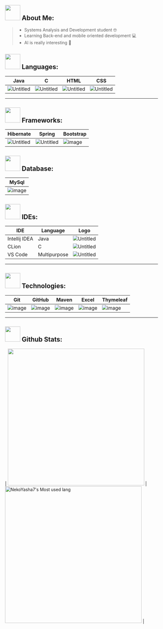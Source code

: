 <h2> <img src="https://media.tenor.com/Q5xwRQjMg8EAAAAj/%E5%93%88%E5%9B%89-hello.gif" width="50" height="50" />
 About Me: </h2> 

 > - Systems Analysis and Development student 🤓
 > - Learning Back-end and mobile oriented development 💻
 > - AI is really interesting 💎
 
<h2> <img src="https://media.tenor.com/I3RjM4xQO0kAAAAj/monitors-typing.gif" width="50" height="50" />
Languages: </h2> 

<!-- Languages -->
| Java     | C                | HTML            | CSS |
|----------|------------------|-----------------|-----|
|![Untitled](https://user-images.githubusercontent.com/123518676/229588472-03dd7dfe-2afb-4df9-b8b3-d76a18093a99.png)|![Untitled](https://user-images.githubusercontent.com/123518676/229588775-05519c76-cdeb-41e7-9815-0f02197960c6.png)|![Untitled](https://user-images.githubusercontent.com/123518676/229589039-58bf6961-9a9b-44bb-9cb6-a6f61a9961fb.png)|![Untitled](https://user-images.githubusercontent.com/123518676/229589423-2abc5942-a359-4bc5-9922-64edc7395c53.png)|
<hr>

<h2> <img src="https://media.tenor.com/S46jlUx9MsQAAAAj/anime-lel.gif" width="50" height="50" />
 Frameworks: </h2>
 
|Hibernate   | Spring | Bootstrap |
|------------|--------|-----------|
|![Untitled](https://user-images.githubusercontent.com/123518676/229586226-ce270877-a9b6-41ff-aaf6-c8b15a6757c7.png) |![Untitled](https://user-images.githubusercontent.com/123518676/229587444-981b7f63-1528-4af7-9938-be5c09dd9ba1.png) | ![image](https://user-images.githubusercontent.com/123518676/233875402-342ea7e0-888d-4243-b2b1-7ed57946cb23.png)

<h2> <img src="https://media.tenor.com/UGvbGZW6E2EAAAAj/minecraft-crystal.gif" width="50" height="50" />
 Database: </h2>
 
|MySql|
|-----|
|![image](https://user-images.githubusercontent.com/123518676/233876245-53a2997a-5e3b-4037-8c5a-7675ede6397b.png)|

<!--- IDEs -->
<h2> <img src="https://media.tenor.com/HrIxkYG2f2sAAAAj/pepe-saber-aaa.gif" width="50" height="50" />
 IDEs: </h2>

|IDE          | Language    | Logo |
|-------------|-------------|------|
|Intellij IDEA|Java         | ![Untitled](https://user-images.githubusercontent.com/123518676/229855684-1da125ca-fdfb-4168-99c8-4e89d9823dfb.png) |
| CLion       |C            | ![Untitled](https://user-images.githubusercontent.com/123518676/229856525-9f367179-71f3-4b71-ac71-58a47acf091f.png) |
| VS Code     |Multipurpose | ![Untitled](https://user-images.githubusercontent.com/123518676/229857429-837b3800-35ea-4bcf-a243-1fd3da655665.png) |
<hr>

<!--- Technologies -->
<h2> <img src="https://media.tenor.com/_ks32BpO6WQAAAAj/ouvindo-m%C3%BAsica.gif" width="50" height="50" />
Technologies: </h2>  

|Git| GitHub | Maven | Excel | Thymeleaf|
|---|--------|-------|-------|----------|
|![image](https://user-images.githubusercontent.com/123518676/233876347-1d333399-175d-4291-8b23-acd410aca123.png)|![image](https://user-images.githubusercontent.com/123518676/233876402-da42e694-5b4b-4ddd-83a7-485d32f7cf06.png)|![image](https://user-images.githubusercontent.com/123518676/233876475-9602f2f1-add2-4284-88ea-1bcf01e00783.png)|![image](https://user-images.githubusercontent.com/123518676/233876524-11753667-4dbd-4549-bb0c-b9fc83e53f3a.png)|![image](https://user-images.githubusercontent.com/123518676/233876601-bf490177-0572-42df-b79a-aef8b5189efe.png)|

<hr>

<h2> <img src="https://media.tenor.com/2lTZe2SvTkIAAAAj/games-game.gif" width="50" height="50" />
Github Stats: </h2>  

| <img width="450em" src="https://github-profile-trophy.vercel.app/?username=NeveScript&theme=radical&row=2&column=4&margin-w=10&margin-h=15&no-bg=true)](https://github.com/ryo-ma/github-profile-trophy"> | <img  width="450em" src="https://github-readme-stats.vercel.app/api/top-langs?username=NeveScript&show_icons=true&locale=en&layout=compact&theme=radical" alt="NekoYasha7's Most used lang" /> |






